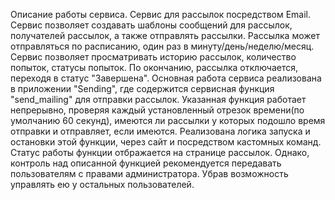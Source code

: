 Описание работы сервиса.
Сервис для рассылок посредством Email.
Сервис позволяет создавать шаблоны сообщений для рассылок, получателей рассылок, а также отправлять рассылки.
Рассылка может отправляться по расписанию, один раз в минуту/день/неделю/месяц.
Сервис позволяет просматривать историю рассылок, количество попыток, статусы попыток.
По окончанию, рассылка отключается, переходя в статус "Завершена".
Основная работа сервиса реализована в приложении "Sending", где содержится сервисная функция "send_mailing" для отправки
рассылок.
Указанная функция работает непрерывно, проверяя каждый установленный отрезок времени(по умолчанию 60
секунд), имеются ли рассылки у которых подошло время отправки и отправляет, если имеются.
Реализована логика запуска и остановки этой функции, через сайт и посредством кастомных команд. Статус работы функции
отбражается на странице рассылок.
Однако, контроль над описанной функцией рекомендуется передавать пользователям с правами администратора. Убрав
возможность управлять ею у остальных пользователей.
